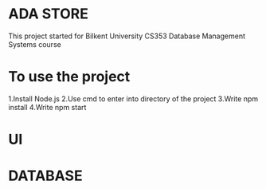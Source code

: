 # ADA STORE
This project started for Bilkent University CS353 Database Management Systems course
# To use the project
1.Install Node.js
2.Use cmd to enter into directory of the project
3.Write npm install
4.Write npm start
# UI
# DATABASE
